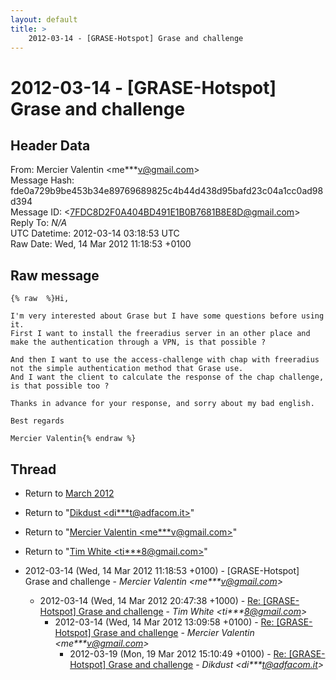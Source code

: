 ```yaml
---
layout: default
title: >
    2012-03-14 - [GRASE-Hotspot] Grase and challenge
---
```


# 2012-03-14 - [GRASE-Hotspot] Grase and challenge

## Header Data

From: Mercier Valentin \<me***v@gmail.com\><br>
Message Hash: fde0a729b9be453b34e89769689825c4b44d438d95bafd23c04a1cc0ad98d394<br>
Message ID: \<7FDC8D2F0A404BD491E1B0B7681B8E8D@gmail.com\><br>
Reply To: _N/A_<br>
UTC Datetime: 2012-03-14 03:18:53 UTC<br>
Raw Date: Wed, 14 Mar 2012 11:18:53 +0100<br>

## Raw message

```
{% raw  %}Hi, 

I'm very interested about Grase but I have some questions before using it. 
First I want to install the freeradius server in an other place and make the authentication through a VPN, is that possible ?

And then I want to use the access-challenge with chap with freeradius not the simple authentication method that Grase use. 
And I want the client to calculate the response of the chap challenge, is that possible too ?

Thanks in advance for your response, and sorry about my bad english. 

Best regards

Mercier Valentin{% endraw %}
```

## Thread

+ Return to [March 2012](/archive/2012/03)

+ Return to "[Dikdust <di***t<span>@</span>adfacom.it>](/authors/di___t_at_adfacom_it)"
+ Return to "[Mercier Valentin <me***v<span>@</span>gmail.com>](/authors/me___v_at_gmail_com)"
+ Return to "[Tim White <ti***8<span>@</span>gmail.com>](/authors/ti___8_at_gmail_com)"

+ 2012-03-14 (Wed, 14 Mar 2012 11:18:53 +0100) - [GRASE-Hotspot] Grase and challenge - _Mercier Valentin \<me***v@gmail.com\>_
  + 2012-03-14 (Wed, 14 Mar 2012 20:47:38 +1000) - [Re: [GRASE-Hotspot] Grase and challenge](/archive/2012/03/f5622790b533fa08c4417bcef0393bfb731eb88a83a23b245f4bc9e2e36b3106) - _Tim White \<ti***8@gmail.com\>_
    + 2012-03-14 (Wed, 14 Mar 2012 13:09:58 +0100) - [Re: [GRASE-Hotspot] Grase and challenge](/archive/2012/03/fdc8c45aadb05c2362d7afb2b080d48fe4adf5f1a62e40943005b48a6c38808f) - _Mercier Valentin \<me***v@gmail.com\>_
      + 2012-03-19 (Mon, 19 Mar 2012 15:10:49 +0100) - [Re: [GRASE-Hotspot] Grase and challenge](/archive/2012/03/68de3ebfa0f7958638d856ea716c998ec0254ab473912264ec5fdc8be80836b4) - _Dikdust \<di***t@adfacom.it\>_

